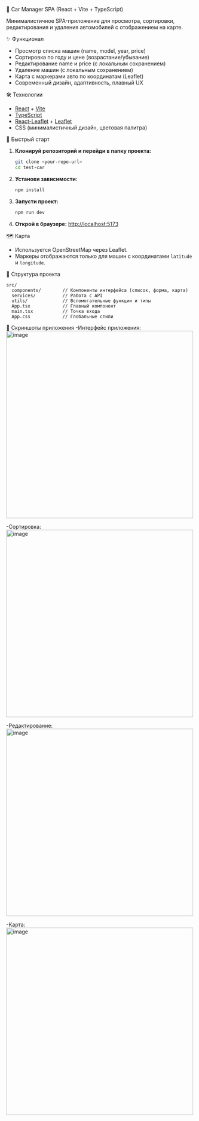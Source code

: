 🚗 Car Manager SPA (React + Vite + TypeScript)

Минималистичное SPA-приложение для просмотра, сортировки, редактирования и удаления автомобилей с отображением на карте.


✨ Функционал
- Просмотр списка машин (name, model, year, price)
- Сортировка по году и цене (возрастание/убывание)
- Редактирование name и price (с локальным сохранением)
- Удаление машин (с локальным сохранением)
- Карта с маркерами авто по координатам (Leaflet)
- Современный дизайн, адаптивность, плавный UX


🛠️ Технологии
- [React](https://react.dev/) + [Vite](https://vitejs.dev/)
- [TypeScript](https://www.typescriptlang.org/)
- [React-Leaflet](https://react-leaflet.js.org/) + [Leaflet](https://leafletjs.com/)
- CSS (минималистичный дизайн, цветовая палитра)


🚀 Быстрый старт

1. **Клонируй репозиторий и перейди в папку проекта:**
   ```bash
   git clone <your-repo-url>
   cd test-car
   ```
2. **Установи зависимости:**
   ```bash
   npm install
   ```
3. **Запусти проект:**
   ```bash
   npm run dev
   ```
4. **Открой в браузере:**
   [http://localhost:5173](http://localhost:5173)


🗺️ Карта
- Используется OpenStreetMap через Leaflet.
- Маркеры отображаются только для машин с координатами `latitude` и `longitude`.


📁 Структура проекта
```
src/
  components/        // Компоненты интерфейса (список, форма, карта)
  services/          // Работа с API
  utils/             // Вспомогательные функции и типы
  App.tsx            // Главный компонент
  main.tsx           // Точка входа
  App.css            // Глобальные стили
```


📸 Скриншоты приложения
-Интерфейс приложения:
<img width="500" height="auto" alt="image" src="https://github.com/user-attachments/assets/5be2e687-fa72-4371-aa41-964f55667105" />

-Сортировка:
<img width="500" height="auto" alt="image" src="https://github.com/user-attachments/assets/0647b5e5-70fe-4103-9136-87ccbca95970" />

-Редактирование:
<img width="500" height="auto" alt="image" src="https://github.com/user-attachments/assets/b54e1556-feea-48e4-a1f0-86ae71f024e0" />

-Карта:
<img width="500" height="auto" alt="image" src="https://github.com/user-attachments/assets/7b86e475-9a08-4722-a8fe-e01033bb43b5" />





